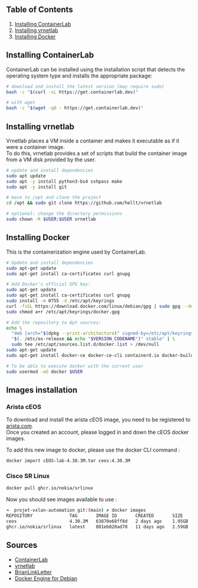 ## Table of Contents

1. [Installing ContainerLab](#installing-containerlab)
2. [Installing vrnetlab](#installing-vrnetlab)
3. [Installing Docker](#installing-docker)

## Installing ContainerLab

ContainerLab can be installed using the installation script that detects the operating system type and installs the appropriate package:

```bash
# download and install the latest version (may require sudo)
bash -c "$(curl -sL https://get.containerlab.dev)"

# with wget
bash -c "$(wget -qO - https://get.containerlab.dev)"
```

## Installing vrnetlab

Vrnetlab places a VM inside a container and makes it executable as if it were a container image.  
To do this, vrnetlab provides a set of scripts that build the container image from a VM disk provided by the user.

```bash 
# update and install dependencies
sudo apt update
sudo apt -y install python3-bs4 sshpass make
sudo apt -y install git

# move to /opt and clone the project
cd /opt && sudo git clone https://github.com/hellt/vrnetlab

# optional: change the directory permissions
sudo chown -R $USER:$USER vrnetlab
```

## Installing Docker

This is the containerization engine used by ContainerLab.

```bash
# Update and install dependencies
sudo apt-get update
sudo apt-get install ca-certificates curl gnupg

# Add Docker's official GPG key:
sudo apt-get update
sudo apt-get install ca-certificates curl gnupg
sudo install -m 0755 -d /etc/apt/keyrings
curl -fsSL https://download.docker.com/linux/debian/gpg | sudo gpg --dearmor -o /etc/apt/keyrings/docker.gpg
sudo chmod a+r /etc/apt/keyrings/docker.gpg

# Add the repository to Apt sources:
echo \
  "deb [arch="$(dpkg --print-architecture)" signed-by=/etc/apt/keyrings/docker.gpg] https://download.docker.com/linux/debian \
  "$(. /etc/os-release && echo "$VERSION_CODENAME")" stable" | \
  sudo tee /etc/apt/sources.list.d/docker.list > /dev/null
sudo apt-get update
sudo apt-get install docker-ce docker-ce-cli containerd.io docker-buildx-plugin docker-compose-plugin

# To be able to execute docker with the current user
sudo usermod -aG docker $USER
```

## Images installation

### Arista cEOS

To download and install the arista cEOS image, you need to be registered to [arista.com](https://www.arista.com/en/support/software-download).  
Once you created an account, please logged in and down the cEOS docker images.  

To add this new image to docker, please use the docker CLI command :
```bash
docker import cEOS-lab-4.30.3M.tar ceos:4.30.3M
```

### Cisco SR Linux

```bash
docker pull ghcr.io/nokia/srlinux
```


Now you should see images available to use :
```bash
➜  projet-vxlan-automation git:(main) ✗ docker images
REPOSITORY              TAG       IMAGE ID       CREATED       SIZE
ceos                    4.30.3M   63870e68ff8d   2 days ago    1.95GB
ghcr.io/nokia/srlinux   latest    801eb020ad70   11 days ago   2.59GB
```

## Sources
- [ContainerLab](https://containerlab.dev/install/)
- [vrnetlab](https://containerlab.dev/manual/vrnetlab/#vrnetlab)
- [BrianLinkLetter](https://www.brianlinkletter.com/2019/03/vrnetlab-emulate-networks-using-kvm-and-docker/)
- [Docker Engine for Debian](https://docs.docker.com/engine/install/debian/)